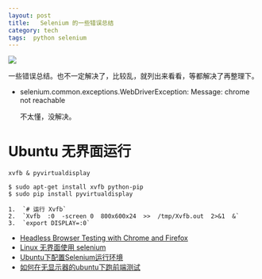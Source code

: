 ```yaml
---
layout: post
title:   Selenium 的一些错误总结
category: tech
tags:  python selenium
---
```

![](/assets/img/python.jpg)

一些错误总结。也不一定解决了，比较乱，就列出来看看，等都解决了再整理下。

* selenium.common.exceptions.WebDriverException: Message: chrome not reachable

	不太懂，没解决。

#  Ubuntu 无界面运行

	xvfb & pyvirtualdisplay 

	$ sudo apt-get install xvfb python-pip
	$ sudo pip install pyvirtualdisplay

	1.  `# 运行 Xvfb`
	2.  `Xvfb  :0  -screen 0  800x600x24  >>  /tmp/Xvfb.out  2>&1  &`
	3.  `export DISPLAY=:0`

* [Headless Browser Testing with Chrome and Firefox](http://fgimian.github.io/blog/2014/04/06/headless-browser-testing-with-chrome-and-firefox/)
* [Linux 无界面使用 selenium](http://jayi.leanote.com/post/Linux-无界面使用-selenium)
* [Ubuntu下配置Selenium运行环境](http://www.itfanr.cc/2016/10/19/configuration-the-selenium-running-environment-in-ubuntu/)
* [如何在无显示器的ubuntu下跑前端测试](https://my.oschina.net/zjzhai/blog/295288)